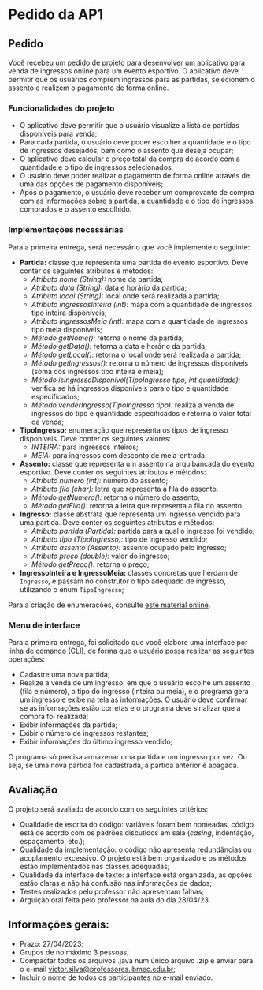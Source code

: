 # Pedido da AP1

## Pedido

Você recebeu um pedido de projeto para desenvolver um aplicativo para venda de ingressos online para um evento esportivo. O aplicativo deve permitir que os usuários comprem ingressos para as partidas, selecionem o assento e realizem o pagamento de forma online.

### Funcionalidades do projeto

* O aplicativo deve permitir que o usuário visualize a lista de partidas disponíveis para venda;
* Para cada partida, o usuário deve poder escolher a quantidade e o tipo de ingressos desejados, bem como o assento que deseja ocupar;
* O aplicativo deve calcular o preço total da compra de acordo com a quantidade e o tipo de ingressos selecionados;
* O usuário deve poder realizar o pagamento de forma online através de uma das opções de pagamento disponíveis;
* Após o pagamento, o usuário deve receber um comprovante de compra com as informações sobre a partida, a quantidade e o tipo de ingressos comprados e o assento escolhido.

### Implementações necessárias

Para a primeira entrega, será necessário que você implemente o seguinte:

* **Partida:** classe que representa uma partida do evento esportivo. Deve conter os seguintes atributos e métodos:
    * *Atributo nome (String):* nome da partida;
    * *Atributo data (String):* data e horário da partida;
    * *Atributo local (String):* local onde será realizada a partida;
    * *Atributo ingressosInteira (int):* mapa com a quantidade de ingressos tipo inteira disponíveis;
    * *Atributo ingressosMeia (int):* mapa com a quantidade de ingressos tipo meia disponíveis;
    * *Método getNome():* retorna o nome da partida;
    * *Método getData():* retorna a data e horário da partida;
    * *Método getLocal():* retorna o local onde será realizada a partida;
    * *Método getIngressos():* retorna o número de ingressos disponíveis (soma dos ingressos tipo inteira e meia);
    * *Método isIngressoDisponivel(TipoIngresso tipo, int quantidade):* verifica se há ingressos disponíveis para o tipo e quantidade especificados;
    * *Método venderIngresso(TipoIngresso tipo):* realiza a venda de ingressos do tipo e quantidade especificados e retorna o valor total da venda;
* **TipoIngresso:** enumeração que representa os tipos de ingresso disponíveis. Deve conter os seguintes valores:
    * *INTEIRA:* para ingressos inteiros;
    * *MEIA:* para ingressos com desconto de meia-entrada.
* **Assento:** classe que representa um assento na arquibancada do evento esportivo. Deve conter os seguintes atributos e métodos:
    * *Atributo numero (int):* número do assento;
    * *Atributo fila (char):* letra que representa a fila do assento.
    * *Método getNumero():* retorna o número do assento;
    * *Método getFila():* retorna a letra que representa a fila do assento.
* **Ingresso:** classe abstrata que representa um ingresso vendido para uma partida. Deve conter os seguintes atributos e métodos:
    * *Atributo partida (Partida):* partida para a qual o ingresso foi vendido;
    * *Atributo tipo (TipoIngresso):* tipo de ingresso vendido;
    * *Atributo assento (Assento):* assento ocupado pelo ingresso;
    * *Atributo preço (double):* valor do ingresso;
    * *Método getPreco():* retorna o preço;
* **IngressoInteira e IngressoMeia:** classes concretas que herdam de `Ingresso`, e passam no construtor o tipo adequado de ingresso, utilizando o enum `TipoIngresso`;

Para a criação de enumerações, consulte [este material online](https://blog.betrybe.com/java-enum/).

### Menu de interface

Para a primeira entrega, foi solicitado que você elabore uma interface por linha de comando (CLI), de forma que o usuário possa realizar as seguintes operações:

* Cadastre uma nova partida;
* Realize a venda de um ingresso, em que o usuário escolhe um assento (fila e número), o tipo do ingresso (inteira ou meia), e o programa gera um ingresso e exibe na tela as informações. O usuário deve confirmar se as informações estão corretas e o programa deve sinalizar que a compra foi realizada;
* Exibir informações da partida;
* Exibir o número de ingressos restantes;
* Exibir informações do último ingresso vendido;

O programa só precisa armazenar uma partida e um ingresso por vez. Ou seja, se uma nova partida for cadastrada, a partida anterior é apagada.

## Avaliação

O projeto será avaliado de acordo com os seguintes critérios:

* Qualidade de escrita do código: variáveis foram bem nomeadas, código está de acordo com os padrões discutidos em sala (_casing_, indentação, espaçamento, etc.);
* Qualidade da implementação: o código não apresenta redundâncias ou acoplamento excessivo. O projeto está bem organizado e os métodos estão implementados nas classes adequadas;
* Qualidade da interface de texto: a interface está organizada, as opções estão claras e não há confusão nas informações de dados;
* Testes realizados pelo professor não apresentam falhas;
* Arguição oral feita pelo professor na aula do dia 28/04/23.

## Informações gerais:

* Prazo: 27/04/2023;
* Grupos de no máximo 3 pessoas;
* Compactar todos os arquivos .java num único arquivo .zip e enviar para o e-mail victor.silva@professores.ibmec.edu.br;
* Incluir o nome de todos os participantes no e-mail enviado.
